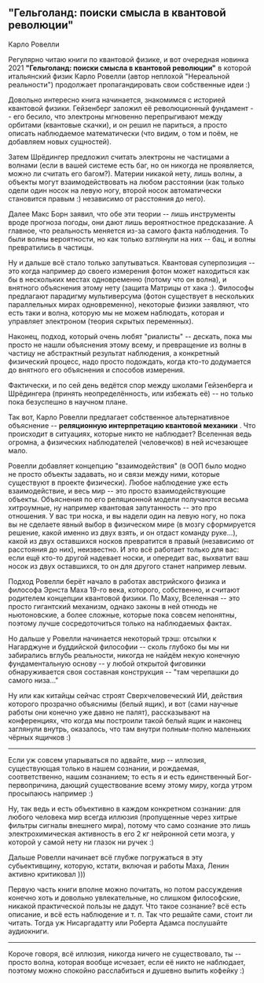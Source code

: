 ## "Гельголанд: поиски смысла в квантовой революции"

Карло Ровелли

Регулярно читаю книги по квантовой физике, и вот очередная новинка 2021 **"Гельголанд: поиски смысла в квантовой революции"** в которой итальянский физик Карло Ровелли (автор неплохой "Нереальной реальности") продолжает пропагандировать свои собственные идеи :)

Довольно интересно книга начинается, знакомимся с историей квантовой физики. Гейзенберг заложил её революционный фундамент -- его бесило, что электроны мгновенно перепрыгивают между орбитами (квантовые скачки), и он решил не париться, а просто описать наблюдаемое математически (что видим, о том и поём, не добавляем новых сущностей).

Затем Шрёдингер предложил считать электроны не частицами а волнами (если в вашей системе есть баг, но он никогда не проявляется, можно ли считать его багом?). Материи никакой нету, лишь волны, а объекты могут взаимодействовать на любом расстоянии (как только одели один носок на левую ногу, второй носок автоматически становится правым :) независимо от расстояния до него).

Далее Макс Борн заявил, что обе эти теории -- лишь инструменты вроде прогноза погоды, они дают лишь вероятностное предсказание. А главное, что реальность меняется из-за самого факта наблюдения. То были волны вероятности, но как только взглянули на них -- бац, и волны превратились в частицы.

Ну и дальше всё стало только запутываться. Квантовая суперпозиция -- это когда например до своего измерения фотон может находиться как бы в нескольких местах одновременно (потому что он волна), и внятного объяснения этому нету (защита Матрицы от хака :). Философы предлагают парадигму мультиверсума (фотон существует в нескольких параллельных мирах одновременно), некоторые физики заявляют, что есть таки и волна, которую мы не можем наблюдать, которая и управляет электроном (теория скрытых переменных).

Наконец, подход, который очень любят "риалисты" -- дескать, пока мы просто не нашли объяснения этому всему, и превращение из волны в частицу не абстрактный результат наблюдения, а конкретный физический процесс, надо просто подождать, когда кто-то додумается до внятного его объяснения и способов измерения.

Фактически, и по сей день ведётся спор между школами Гейзенберга и Шрёдингера (принять неопределённость, или избежать её) -- но только пока безуспешно в научном плане.

Так вот, Карло Ровелли предлагает собственное альтернативное объяснение --  **реляционную интерпретацию квантовой механики** . Что происходит в ситуациях, которые никто не наблюдает? Вселенная ведь огромна, а физических наблюдателей (человечков) в ней исчезающее мало.

Ровелли добавляет концепцию "взаимодействия" (в ООП было модно не просто объекты задавать, но и связи между ними, которые существуют в проекте физически). Любое наблюдение уже есть взаимодействие, и весь мир -- это просто взаимодействующие объекты. Объяснения по его реляционной модели получаются весьма хитроумные, ну например квантовая запутанность -- это про отношения. У вас три носка, и вы надели один на левую ногу, но пока вы не сделаете явный выбор в физическом мире (в мозгу сформируется решение, какой именно из двух взять, и он отдаст команду руке...), какой из двух оставшихся носков превратится в правый (независимо от расстояния до них), неизвестно. И это всё работает только для вас: если ещё кто-то другой надевает носки, и опередит вас, выхватит ваш носок из двух оставшихся, то он для другого станет например левым.

Подход Ровелли берёт начало в работах австрийского физика и философа Эрнста Маха 19-го века, которого, собственно, и считают родителем концепции квантовой физики. По Маху, Вселенная -- это просто гигантский механизм, однако законы в ней отнюдь не ньютоновские, а более сложные, которые пока совсем непонятны, поэтому лучше сосредоточиться только на наблюдаемых фактах.

Но дальше у Ровелли начинается некоторый трэш: отсылки к Нагарджуне и буддийской философии -- сколь глубоко бы мы ни забирались вглубь реальности, никогда не найдём некую конечную фундаментальную основу -- у любой открытой фиговинки обнаруживается своя составная конструкция -- "там черепашки до самого низа..."

Ну или как китайцы сейчас строят Сверхчеловеческий ИИ, действия которого прозрачно объяснимы (белый ящик), и вот (сами научные работы они конечно уже давно не палят), рассказывают на конференциях, что когда мы построили такой белый ящик и наконец заглянули внутрь, оказалось, что там внутри полным-полно маленьких чёрных ящичков :)

---

Если уж совсем упарываться по адвайте, мир -- иллюзия, существующая только в нашем сознании, и рождаемая, соответственно, нашим сознанием; то есть я и есть единственный Бог-первопричина, дающий существование всему этому миру, когда утром просыпаюсь например :)

Ну, так ведь и есть объективно в каждом конкретном сознании: для любого человека мир всегда иллюзия (пропущенные через хитрые фильтры сигналы внешнего мира), потому что само сознание это лишь электрохимическая активность в его 2 кг нейронной сети мозга, у которой у самой нету ни глазок ни ручек :)

Дальше Ровелли начинает всё глубже погружаться в эту субьективщину, которую, кстати, включая и работы Маха, Ленин активно критиковал )))

Первую часть книги вполне можно почитать, но потом рассуждения конечно хоть и довольно увлекательные, но слишком философские, никакой практической пользы не дадут. Что такое сознание? всё есть описание, и всё есть наблюдение и т. п. Так что решайте сами, стоит ли читать. Тогда уж Нисаргадатту или Роберта Адамса послушайте аудиокниги.

---

Короче говоря, всё иллюзия, никогда ничего не существовало, ты -- просто волна, которая вообще исчезает, если её никто не наблюдает, поэтому можно спокойно расслабиться и душевно выпить кофейку :)
